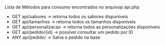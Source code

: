 <p>Lista de Métodos para consumo encontrados no arquivop api.php</p>
<ul>
    <li> GET  api/sabores -> retorna todos os sabores disponíveis </li>
    <li> GET  api/tamanhos -> retorna todos os tamanhos disponíveis </li>
    <li> GET  api/personalizacao -> retorna todos as personalizações disponíveis </li>
    <li> GET  api/pedido/{id} -> possível consultar um pedido por ID </li>
    <li> ANY  api/pedido/ -> Salva o pedido na base </li>
</ul>
<br>
<br>

